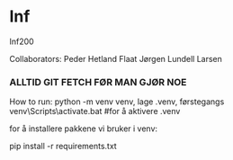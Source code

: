 # Inf
Inf200

Collaborators:
Peder Hetland Flaat
Jørgen Lundell Larsen


### ALLTID GIT FETCH FØR MAN GJØR NOE

How to run: 
python -m venv venv, lage .venv, førstegangs
venv\Scripts\activate.bat #for å aktivere .venv


for å installere pakkene vi bruker i venv:

pip install -r requirements.txt
